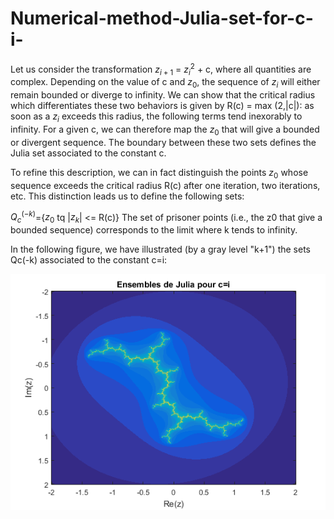 # Numerical-method-Julia-set-for-c-i-


Let us consider the transformation $z_{i+1}$ = $z_i^2$ + c, where all quantities are complex.
Depending on the value of c and $z_0$, the sequence of $z_i$ will either remain bounded or diverge to infinity. We can show that the critical radius which differentiates these two behaviors is given by R(c) = max (2,|c|): as soon as a $z_i$ exceeds this radius, the following terms tend inexorably to infinity. For a given c, we can therefore map the $z_0$ that will give a bounded or divergent sequence. The boundary between these two sets defines the Julia set associated to the constant c.

To refine this description, we can in fact distinguish the points $z_0$ whose sequence exceeds the critical radius R(c) after one iteration, two iterations, etc. This distinction leads us to define the following sets:

$Q_c^{(-k)}$={$z_0$ tq |$z_k$| <= R(c)}
The set of prisoner points (i.e., the z0 that give a bounded sequence) corresponds to the limit where k tends to infinity.

In the following figure, we have illustrated (by a gray level "k+1") the sets Qc(-k) associated to the constant c=i:


<p align="center">
<img src="https://github.com/gipi333/Numerical-method-Julia-set-for-c-i-/blob/main/Julia_set_c_equal_i.png">
</p>
